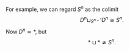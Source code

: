 For example, we can regard $S^n$ as the colimit $$D^n\sqcup_{S^{n-1}}D^n\cong S^n.$$ Now $D^n\simeq \ast$, but $$\ast\sqcup \ast\not\simeq S^n.$$